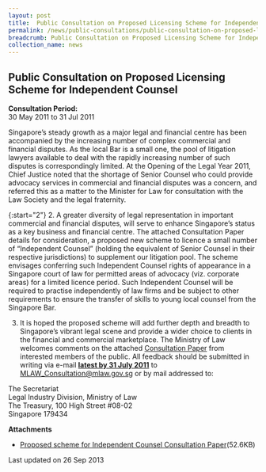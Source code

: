 ```yaml
---
layout: post
title:  Public Consultation on Proposed Licensing Scheme for Independent Counsel
permalink: /news/public-consultations/public-consultation-on-proposed-licensing-scheme-for-independent-counsel/
breadcrumb: Public Consultation on Proposed Licensing Scheme for Independent Counsel
collection_name: news
---
```


Public Consultation on Proposed Licensing Scheme for Independent Counsel
---

**Consultation Period:**  
30 May 2011 to 31 Jul 2011

Singapore’s steady growth as a major legal and financial centre has been accompanied by the increasing number of complex commercial and financial disputes. As the local Bar is a small one, the pool of litigation lawyers available to deal with the rapidly increasing number of such disputes is correspondingly limited. At the Opening of the Legal Year 2011, Chief Justice noted that the shortage of Senior Counsel who could provide advocacy services in commercial and financial disputes was a concern, and referred this as a matter to the Minister for Law for consultation with the Law Society and the legal fraternity.

{:start="2"}
2. A greater diversity of legal representation in important commercial and financial disputes, will serve to enhance Singapore’s status as a key business and financial centre. The attached Consultation Paper details for consideration, a proposed new scheme to licence a small number of “Independent Counsel” (holding the equivalent of Senior Counsel in their respective jurisdictions) to supplement our litigation pool. The scheme envisages conferring such Independent Counsel rights of appearance in a Singapore court of law for permitted areas of advocacy (viz. corporate areas) for a limited licence period. Such Independent Counsel will be required to practise independently of law firms and be subject to other requirements to ensure the transfer of skills to young local counsel from the Singapore Bar.

3. It is hoped the proposed scheme will add further depth and breadth to Singapore’s vibrant legal scene and provide a wider choice to clients in the financial and commercial marketplace. The Ministry of Law welcomes comments on the attached [Consultation Paper]() from interested members of the public. All feedback should be submitted in writing via e-mail <b><u>latest by 31 July 2011</u></b> to [MLAW_Consultation@mlaw.gov.sg](MLAW_Consultation@mlaw.gov.sg) or by mail addressed to:

<p class="address-centered">
  The Secretariat<br>
  Legal Industry Division, Ministry of Law<br>
  The Treasury, 100 High Street #08-02<br>
  Singapore 179434
</p>

<b>Attachments</b>

* [Proposed scheme for Independent Counsel Consultation Paper](/files/linkclickaf3a.pdf/)(52.6KB)  


<p class="right-side-updated">Last updated on 26 Sep 2013</p>
